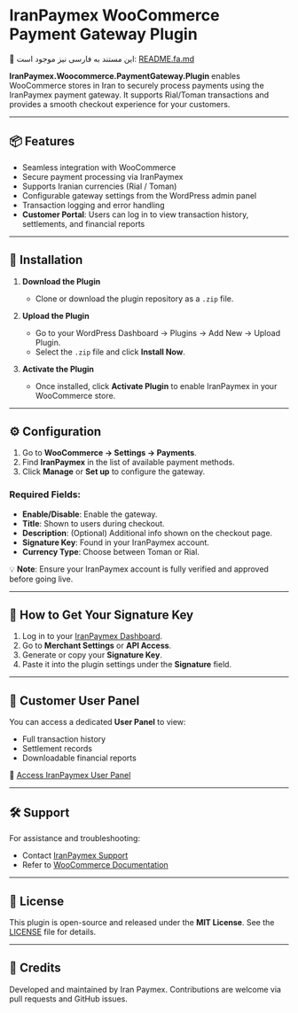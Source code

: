 # IranPaymex WooCommerce Payment Gateway Plugin

📘 این مستند به فارسی نیز موجود است: [README.fa.md](./README.fa.md)


**IranPaymex.Woocommerce.PaymentGateway.Plugin** enables WooCommerce stores in Iran to securely process payments using the IranPaymex payment gateway. It supports Rial/Toman transactions and provides a smooth checkout experience for your customers.

---

## 📦 Features

- Seamless integration with WooCommerce
- Secure payment processing via IranPaymex
- Supports Iranian currencies (Rial / Toman)
- Configurable gateway settings from the WordPress admin panel
- Transaction logging and error handling
- **Customer Portal**: Users can log in to view transaction history, settlements, and financial reports

---

## 🚀 Installation

1. **Download the Plugin**
   - Clone or download the plugin repository as a `.zip` file.

2. **Upload the Plugin**
   - Go to your WordPress Dashboard → Plugins → Add New → Upload Plugin.
   - Select the `.zip` file and click **Install Now**.

3. **Activate the Plugin**
   - Once installed, click **Activate Plugin** to enable IranPaymex in your WooCommerce store.

---

## ⚙️ Configuration

1. Go to **WooCommerce → Settings → Payments**.
2. Find **IranPaymex** in the list of available payment methods.
3. Click **Manage** or **Set up** to configure the gateway.

### Required Fields:

- **Enable/Disable**: Enable the gateway.
- **Title**: Shown to users during checkout.
- **Description**: (Optional) Additional info shown on the checkout page.
- **Signature Key**: Found in your IranPaymex account.
- **Currency Type**: Choose between Toman or Rial.

💡 **Note**: Ensure your IranPaymex account is fully verified and approved before going live.

---

## 🔐 How to Get Your Signature Key

1. Log in to your [IranPaymex Dashboard](https://panel.iranpaymex.com).
2. Go to **Merchant Settings** or **API Access**.
3. Generate or copy your **Signature Key**.
4. Paste it into the plugin settings under the **Signature** field.

---

## 👤 Customer User Panel

You can access a dedicated **User Panel** to view:

- Full transaction history
- Settlement records
- Downloadable financial reports

🔗 [Access IranPaymex User Panel](https://panel.iranpaymex.com)

---

## 🛠 Support

For assistance and troubleshooting:

- Contact [IranPaymex Support](https://iranpaymex.com/contact-us/)
- Refer to [WooCommerce Documentation](https://woocommerce.com/documentation/)

---

## 📄 License

This plugin is open-source and released under the **MIT License**. See the [LICENSE](./LICENSE) file for details.

---

## 🙏 Credits

Developed and maintained by Iran Paymex. Contributions are welcome via pull requests and GitHub issues.

